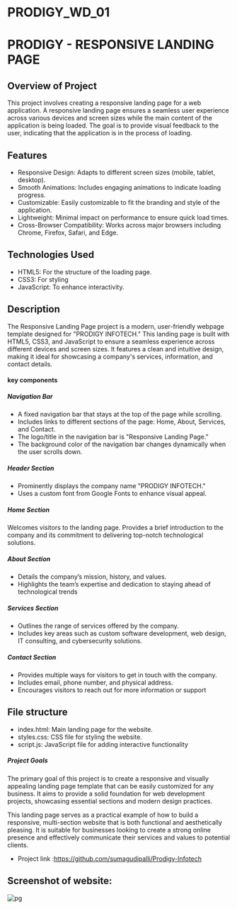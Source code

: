 # PRODIGY_WD_01
# PRODIGY - RESPONSIVE LANDING PAGE
## Overview of Project
This project involves creating a responsive landing page for a web application. A responsive landing page ensures a seamless user experience across various devices and screen sizes while the main content of the application is being loaded. The goal is to provide visual feedback to the user, indicating that the application is in the process of loading.
## Features
* Responsive Design: Adapts to different screen sizes (mobile, tablet, desktop).
* Smooth Animations: Includes engaging animations to indicate loading progress.
* Customizable: Easily customizable to fit the branding and style of the application.
* Lightweight: Minimal impact on performance to ensure quick load times.
* Cross-Browser Compatibility: Works across major browsers including Chrome, Firefox, Safari, and Edge.
## Technologies Used
* HTML5: For the structure of the loading page.
* CSS3: For styling
* JavaScript: To enhance interactivity.
## Description 
The Responsive Landing Page project is a modern, user-friendly webpage template designed for "PRODIGY INFOTECH." This landing page is built with HTML5, CSS3, and JavaScript to ensure a seamless experience across different devices and screen sizes. It features a clean and intuitive design, making it ideal for showcasing a company's services, information, and contact details.
#### key components
##### Navigation Bar
* A fixed navigation bar that stays at the top of the page while scrolling.
* Includes links to different sections of the page: Home, About, Services, and Contact.
* The logo/title in the navigation bar is "Responsive Landing Page."
* The background color of the navigation bar changes dynamically when the user scrolls down.
  
##### Header Section
* Prominently displays the company name "PRODIGY INFOTECH."
* Uses a custom font from Google Fonts to enhance visual appeal.
##### Home Section
Welcomes visitors to the landing page.
Provides a brief introduction to the company and its commitment to delivering top-notch technological solutions.
##### About Section
* Details the company’s mission, history, and values.
* Highlights the team’s expertise and dedication to staying ahead of technological trends
##### Services Section
* Outlines the range of services offered by the company.
* Includes key areas such as custom software development, web design, IT consulting, and cybersecurity solutions.
##### Contact Section
* Provides multiple ways for visitors to get in touch with the company.
* Includes email, phone number, and physical address.
* Encourages visitors to reach out for more information or support
## File structure
* index.html: Main landing page for the website.
* styles.css: CSS file for styling the website.
* script.js: JavaScript file for adding interactive functionality
##### Project Goals
The primary goal of this project is to create a responsive and visually appealing landing page template that can be easily customized for any business. It aims to provide a solid foundation for web development projects, showcasing essential sections and modern design practices.

This landing page serves as a practical example of how to build a responsive, multi-section website that is both functional and aesthetically pleasing. It is suitable for businesses looking to create a strong online presence and effectively communicate their services and values to potential clients.


* Project link :https://github.com/sumagudipalli/Prodigy-Infotech

##  Screenshot of website:
![pg](https://github.com/user-attachments/assets/3b99a1de-5045-4e2b-b643-ca0912358378)

   
  
